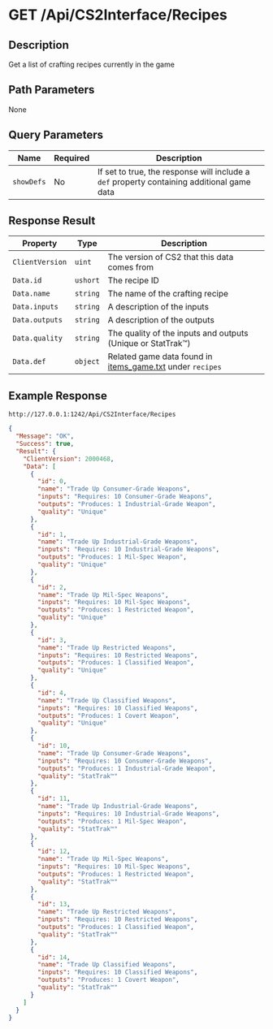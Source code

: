 # GET /Api/CS2Interface/Recipes

## Description

Get a list of crafting recipes currently in the game

## Path Parameters

None

## Query Parameters

Name | Required | Description
--- | --- | ---
`showDefs` | No | If set to true, the response will include a `def` property containing additional game data

## Response Result

Property | Type | Description
--- | --- | ---
`ClientVersion` | `uint` | The version of CS2 that this data comes from
`Data.id` | `ushort` | The recipe ID
`Data.name` | `string` | The name of the crafting recipe
`Data.inputs` | `string` | A description of the inputs
`Data.outputs` | `string` | A description of the outputs
`Data.quality` | `string` | The quality of the inputs and outputs (Unique or StatTrak™)
`Data.def`| `object` | Related game data found in [items_game.txt](https://raw.githubusercontent.com/SteamDatabase/GameTracking-CS2/master/game/csgo/pak01_dir/scripts/items/items_game.txt) under `recipes`

## Example Response

```
http://127.0.0.1:1242/Api/CS2Interface/Recipes
```

```json
{
  "Message": "OK",
  "Success": true,
  "Result": {
    "ClientVersion": 2000468,
    "Data": [
      {
        "id": 0,
        "name": "Trade Up Consumer-Grade Weapons",
        "inputs": "Requires: 10 Consumer-Grade Weapons",
        "outputs": "Produces: 1 Industrial-Grade Weapon",
        "quality": "Unique"
      },
      {
        "id": 1,
        "name": "Trade Up Industrial-Grade Weapons",
        "inputs": "Requires: 10 Industrial-Grade Weapons",
        "outputs": "Produces: 1 Mil-Spec Weapon",
        "quality": "Unique"
      },
      {
        "id": 2,
        "name": "Trade Up Mil-Spec Weapons",
        "inputs": "Requires: 10 Mil-Spec Weapons",
        "outputs": "Produces: 1 Restricted Weapon",
        "quality": "Unique"
      },
      {
        "id": 3,
        "name": "Trade Up Restricted Weapons",
        "inputs": "Requires: 10 Restricted Weapons",
        "outputs": "Produces: 1 Classified Weapon",
        "quality": "Unique"
      },
      {
        "id": 4,
        "name": "Trade Up Classified Weapons",
        "inputs": "Requires: 10 Classified Weapons",
        "outputs": "Produces: 1 Covert Weapon",
        "quality": "Unique"
      },
      {
        "id": 10,
        "name": "Trade Up Consumer-Grade Weapons",
        "inputs": "Requires: 10 Consumer-Grade Weapons",
        "outputs": "Produces: 1 Industrial-Grade Weapon",
        "quality": "StatTrak™"
      },
      {
        "id": 11,
        "name": "Trade Up Industrial-Grade Weapons",
        "inputs": "Requires: 10 Industrial-Grade Weapons",
        "outputs": "Produces: 1 Mil-Spec Weapon",
        "quality": "StatTrak™"
      },
      {
        "id": 12,
        "name": "Trade Up Mil-Spec Weapons",
        "inputs": "Requires: 10 Mil-Spec Weapons",
        "outputs": "Produces: 1 Restricted Weapon",
        "quality": "StatTrak™"
      },
      {
        "id": 13,
        "name": "Trade Up Restricted Weapons",
        "inputs": "Requires: 10 Restricted Weapons",
        "outputs": "Produces: 1 Classified Weapon",
        "quality": "StatTrak™"
      },
      {
        "id": 14,
        "name": "Trade Up Classified Weapons",
        "inputs": "Requires: 10 Classified Weapons",
        "outputs": "Produces: 1 Covert Weapon",
        "quality": "StatTrak™"
      }
    ]
  }
}
```
